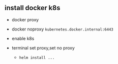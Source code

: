 


## install docker k8s 
+ docker proxy
+ docker noproxy `kubernetes.docker.internal:6443`
+ enable k8s

+ terminal set proxy,set no proxy
    + `helm install ...`